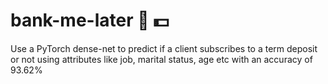 # bank-me-later :bank: :dollar:
Use a PyTorch dense-net to predict if a client subscribes to a term deposit or not using
attributes like job, marital status, age etc with an accuracy of 93.62%

